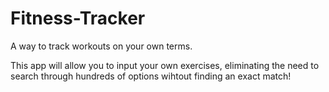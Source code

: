 # Fitness-Tracker
A way to track workouts on your own terms.

This app will allow you to input your own exercises, eliminating the need to search through hundreds of options wihtout finding an exact match!

